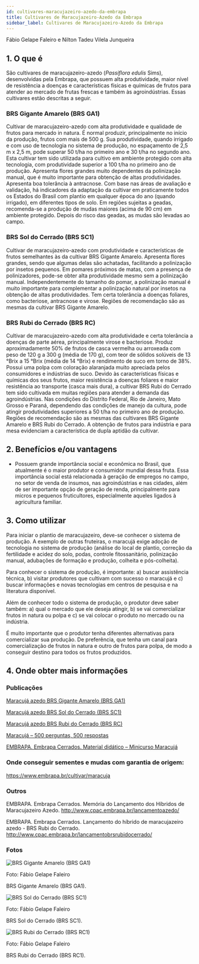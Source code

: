 ```yaml
---
id: cultivares-maracujazeiro-azedo-da-embrapa
title: Cultivares de Maracujazeiro-Azedo da Embrapa
sidebar_label: Cultivares de Maracujazeiro-Azedo da Embrapa
---
```


<div className="center-textArticle">Fábio Gelape Faleiro e Nilton Tadeu Vilela Junqueira</div>

## **1. O que é**

São cultivares de maracujazeiro-azedo (_Passiflora edulis_ Sims),
desenvolvidas pela Embrapa, que possuem alta produtividade,
maior nível de resistência a doenças e características físicas e
químicas de frutos para atender ao mercado de frutas frescas e
também às agroindústrias. Essas cultivares estão descritas a
seguir.

### BRS Gigante Amarelo (BRS GA1)

Cultivar de maracujazeiro-azedo com alta produtividade e qualidade de frutos para mercado
in natura. É normal produzir, principalmente no início da
produção, frutos com mais de 500 g. Sua produtividade, quando
irrigado e com uso de tecnologia no sistema de produção, no
espaçamento de 2,5 m x 2,5 m, pode superar 50 t/ha no primeiro
ano e 30 t/ha no segundo ano. Esta cultivar tem sido utilizada
para cultivo em ambiente protegido com alta tecnologia, com
produtividade superior a 100 t/ha no primeiro ano de produção.
Apresenta flores grandes muito dependentes da polinização
manual, que é muito importante para obtenção de altas
produtividades. Apresenta boa tolerância à antracnose. Com
base nas áreas de avaliação e validação, há indicadores da
adaptação da cultivar em praticamente todos os Estados do
Brasil com plantio em qualquer época do ano (quando irrigado),
em diferentes tipos de solo. Em regiões sujeitas a geadas,
recomenda-se a produção de mudas maiores (acima de 90 cm)
em ambiente protegido. Depois do risco das geadas, as mudas
são levadas ao campo.

### BRS Sol do Cerrado (BRS SC1)

Cultivar de maracujazeiro-azedo com produtividade e características de frutos semelhantes às da cultivar BRS Gigante Amarelo. Apresenta flores grandes,
sendo que algumas delas são achatadas, facilitando a polinização
por insetos pequenos. Em pomares próximos de matas, com a
presença de polinizadores, pode-se obter alta produtividade
mesmo sem a polinização manual. Independentemente do
tamanho do pomar, a polinização manual é muito importante para
complementar a polinização natural por insetos na obtenção de
altas produtividades. Tem certa tolerância a doenças foliares,
como bacteriose, antracnose e virose. Regiões de recomendação
são as mesmas da cultivar BRS Gigante Amarelo.

### BRS Rubi do Cerrado (BRS RC)

Cultivar de maracujazeiro-azedo com alta produtividade e certa tolerância a doenças de
parte aérea, principalmente virose e bacteriose. Produz
aproximadamente 50% de frutos de casca vermelha ou
arroxeada com peso de 120 g a 300 g (média de 170 g), com teor
de sólidos solúveis de 13 °Brix a 15 °Brix (média de 14 °Brix) e
rendimento de suco em torno de 38%. Possui uma polpa com
coloração alaranjada muito apreciada pelos consumidores e
indústrias de suco. Devido às características físicas e químicas
dos seus frutos, maior resistência a doenças foliares e maior
resistência ao transporte (casca mais dura), a cultivar BRS Rubi
do Cerrado tem sido cultivada em muitas regiões para atender a
demanda das agroindústrias. Nas condições do Distrito Federal,
Rio de Janeiro, Mato Grosso e Paraná, dependendo das
condições de manejo da cultura, pode atingir produtividades
superiores a 50 t/ha no primeiro ano de produção. Regiões de
recomendação são as mesmas das cultivares BRS Gigante
Amarelo e BRS Rubi do Cerrado. A obtenção de frutos para
indústria e para mesa evidenciam a característica de dupla
aptidão da cultivar.

## **2. Benefícios e/ou vantagens**

- Possuem grande importância social e econômica no Brasil,
  que atualmente é o maior produtor e consumidor mundial
  dessa fruta. Essa importância social está relacionada à
  geração de empregos no campo, no setor de venda de
  insumos, nas agroindústrias e nas cidades, além de ser
  importante opção de geração de renda, principalmente para
  micros e pequenos fruticultores, especialmente aqueles
  ligados à agricultura familiar.

## **3. Como utilizar**

Para iniciar o plantio de maracujazeiro, deve-se conhecer o
sistema de produção. A exemplo de outras fruteiras, o maracujá
exige adoção de tecnologia no sistema de produção (análise do
local de plantio, correção da fertilidade e acidez do solo, podas,
controle fitossanitário, polinização manual, adubações de
formação e produção, colheita e pós-colheita).

Para conhecer o sistema de produção, é importante: a) buscar
assistência técnica, b) visitar produtores que cultivam com
sucesso o maracujá e c) buscar informações e novas tecnologias
em centros de pesquisa e na literatura disponível.

Além de conhecer todo o sistema de produção, o produtor deve
saber também: a) qual o mercado que ele deseja atingir, b) se vai
comercializar frutos in natura ou polpa e c) se vai colocar o
produto no mercado ou na indústria.

É muito importante que o produtor tenha diferentes alternativas
para comercializar sua produção. De preferência, que tenha um
canal para comercialização de frutos in natura e outro de frutos
para polpa, de modo a conseguir destino para todos os frutos
produzidos.

## **4. Onde obter mais informações**

### Publicações

[Maracujá azedo BRS Gigante Amarelo (BRS GA1)](https://bit.ly/2Ts8umZ)

[Maracujá azedo BRS Sol do Cerrado (BRS SC1)](https://bit.ly/361rc7z)

[Maracujá azedo BRS Rubi do Cerrado (BRS RC)](https://bit.ly/2QZnoiZ)

[Maracujá – 500 perguntas, 500 respostas](https://bit.ly/3aePDSh)

[EMBRAPA. Embrapa Cerrados. Material didático – Minicurso Maracujá](http://www.cpac.embrapa.br/minicursomaracuja/)

### Onde conseguir sementes e mudas com garantia de origem:

https://www.embrapa.br/cultivar/maracuja

### Outros

EMBRAPA. Embrapa Cerrados. Memória do Lançamento dos
Híbridos de Maracujazeiro Azedo.
http://www.cpac.embrapa.br/lancamentoazedo/

EMBRAPA. Embrapa Cerrados. Lançamento do híbrido de
maracujazeiro azedo - BRS Rubi do Cerrado.
http://www.cpac.embrapa.br/lancamentobrsrubidocerrado/

### Fotos 

<div class="container-img"> 

  ![BRS Gigante Amarelo (BRS GA1)](/img/docs/32_maracujazeiro_azedo/FOTO_01.jpg)

  <span class="legenda-foto-fonte">Foto: Fábio Gelape Faleiro</span>
  <div className="legenda-foto">BRS Gigante Amarelo (BRS GA1).</div>
</div>

<div class="container-img"> 

  ![BRS Sol do Cerrado (BRS SC1)](/img/docs/32_maracujazeiro_azedo/FOTO_02.jpg)

  <span class="legenda-foto-fonte">Foto: Fábio Gelape Faleiro</span>
  <div className="legenda-foto">BRS Sol do Cerrado (BRS SC1).</div>
</div>

<div class="container-img"> 

  ![BRS Rubi do Cerrado (BRS RC1)](/img/docs/32_maracujazeiro_azedo/FOTO_03.jpg)

  <span class="legenda-foto-fonte">Foto: Fábio Gelape Faleiro</span>
  <div className="legenda-foto">BRS Rubi do Cerrado (BRS RC1).</div>
</div>
